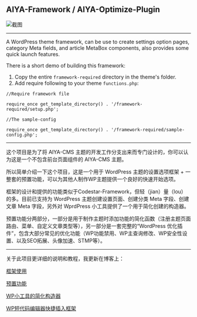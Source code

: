 ## AIYA-Framework / AIYA-Optimize-Plugin

![截图](https://github.com/yeraph-plus/aiya-wordpress-theme-core/blob/main/screenshot/2024-06-01%20001416.png)

---

A WordPress theme framework, can be use to create settings option pages, category Meta fields, and article MetaBox components, also provides some quick launch features.

There is a short demo of building this framework:

1. Copy the entire `framework-required` directory in the theme's folder.
2. Add require following to your theme `functions.php`:

  `//Require framework file`

  `require_once get_template_directory() . '/framework-required/setup.php';`

  `//The sample-config`
  
  `require_once get_template_directory() . '/framework-required/sample-config.php';`

---

这个项目是为了将 AIYA-CMS 主题的开发工作分支出来而专门设计的，你可以认为这是一个不包含前台页面组件的 AIYA-CMS 主题。

所以简单介绍一下这个项目，这是一个用于 WordPress 主题的设置选项框架 + 一整套的预置功能，可以为其他人制作WP主题提供一个良好的快速开始选项。

框架的设计和提供的功能类似于Codestar-Framework，但轻（jian）量（lou）的多。目前已支持为 WordPress 主题创建设置页面、创建分类 Meta 字段、创建文章 Meta 字段，另外对 WprdPress 小工具提供了一个用于简化创建的构造器。

预置功能分两部分，一部分是用于制作主题时添加功能的简化函数（注册主题页面路由、菜单、自定义文章类型等），另一部分是一套完整的“WordPress 优化插件”，包含大部分常见的优化功能（WP功能禁用、WP主查询修改、WP安全性设置、以及SEO拓展、头像加速、STMP等）。

---

关于此项目更详细的说明和教程，我更新在博客上：

[框架使用](https://www.yeraph.com/437.html)

[预置功能](https://www.yeraph.com/439.html)

[WP小工具的简化构造器](https://www.yeraph.com/435.html)

[WP短代码编辑器快捷插入框架](https://www.yeraph.com/471.html)
